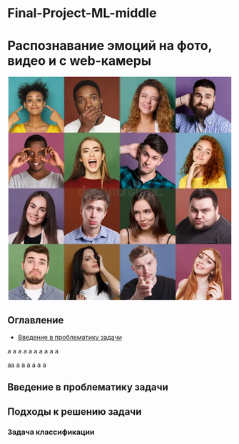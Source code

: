# Final-Project-ML-middle
# Распознавание эмоций на фото, видео и с web-камеры

<p align="center"><img src="/imgs/Эмоции.webp" width="500" alt="Эмоции"></p>

## Оглавление
  * [Введение в проблематику задачи](#введение-в-проблематику-задачи)

а
а
а
а
а
а
а
а
а
а

аа
а
а
а
а
а
а




## Введение в проблематику задачи
## Подходы к решению задачи
### Задача классификации


